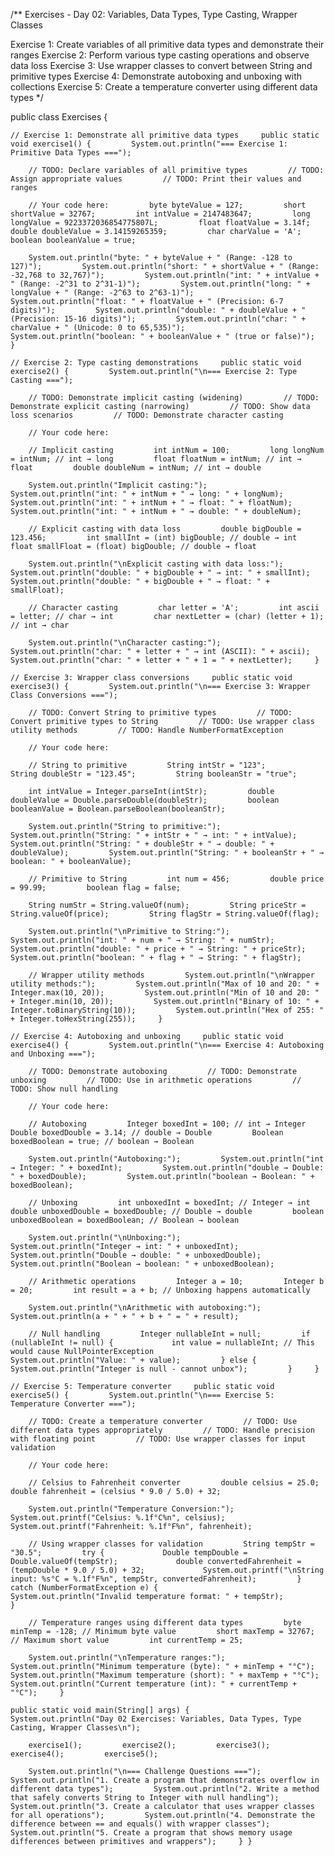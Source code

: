 /** Exercises - Day 02: Variables, Data Types, Type Casting, Wrapper Classes

Exercise 1: Create variables of all primitive data types and demonstrate their ranges Exercise 2: Perform various type casting operations and observe data loss Exercise 3: Use wrapper classes to convert between String and primitive types Exercise 4: Demonstrate autoboxing and unboxing with collections Exercise 5: Create a temperature converter using different data types  */

public class Exercises {

    // Exercise 1: Demonstrate all primitive data types     public static void exercise1() {         System.out.println("=== Exercise 1: Primitive Data Types ===");

        // TODO: Declare variables of all primitive types         // TODO: Assign appropriate values         // TODO: Print their values and ranges

        // Your code here:         byte byteValue = 127;         short shortValue = 32767;         int intValue = 2147483647;         long longValue = 9223372036854775807L;         float floatValue = 3.14f;         double doubleValue = 3.14159265359;         char charValue = 'A';         boolean booleanValue = true;

        System.out.println("byte: " + byteValue + " (Range: -128 to 127)");         System.out.println("short: " + shortValue + " (Range: -32,768 to 32,767)");         System.out.println("int: " + intValue + " (Range: -2^31 to 2^31-1)");         System.out.println("long: " + longValue + " (Range: -2^63 to 2^63-1)");         System.out.println("float: " + floatValue + " (Precision: 6-7 digits)");         System.out.println("double: " + doubleValue + " (Precision: 15-16 digits)");         System.out.println("char: " + charValue + " (Unicode: 0 to 65,535)");         System.out.println("boolean: " + booleanValue + " (true or false)");     }

    // Exercise 2: Type casting demonstrations     public static void exercise2() {         System.out.println("\n=== Exercise 2: Type Casting ===");

        // TODO: Demonstrate implicit casting (widening)         // TODO: Demonstrate explicit casting (narrowing)         // TODO: Show data loss scenarios         // TODO: Demonstrate character casting

        // Your code here:

        // Implicit casting         int intNum = 100;         long longNum = intNum; // int → long         float floatNum = intNum; // int → float         double doubleNum = intNum; // int → double

        System.out.println("Implicit casting:");         System.out.println("int: " + intNum + " → long: " + longNum);         System.out.println("int: " + intNum + " → float: " + floatNum);         System.out.println("int: " + intNum + " → double: " + doubleNum);

        // Explicit casting with data loss         double bigDouble = 123.456;         int smallInt = (int) bigDouble; // double → int         float smallFloat = (float) bigDouble; // double → float

        System.out.println("\nExplicit casting with data loss:");         System.out.println("double: " + bigDouble + " → int: " + smallInt);         System.out.println("double: " + bigDouble + " → float: " + smallFloat);

        // Character casting         char letter = 'A';         int ascii = letter; // char → int         char nextLetter = (char) (letter + 1); // int → char

        System.out.println("\nCharacter casting:");         System.out.println("char: " + letter + " → int (ASCII): " + ascii);         System.out.println("char: " + letter + " + 1 = " + nextLetter);     }

    // Exercise 3: Wrapper class conversions     public static void exercise3() {         System.out.println("\n=== Exercise 3: Wrapper Class Conversions ===");

        // TODO: Convert String to primitive types         // TODO: Convert primitive types to String         // TODO: Use wrapper class utility methods         // TODO: Handle NumberFormatException

        // Your code here:

        // String to primitive         String intStr = "123";         String doubleStr = "123.45";         String booleanStr = "true";

        int intValue = Integer.parseInt(intStr);         double doubleValue = Double.parseDouble(doubleStr);         boolean booleanValue = Boolean.parseBoolean(booleanStr);

        System.out.println("String to primitive:");         System.out.println("String: " + intStr + " → int: " + intValue);         System.out.println("String: " + doubleStr + " → double: " + doubleValue);         System.out.println("String: " + booleanStr + " → boolean: " + booleanValue);

        // Primitive to String         int num = 456;         double price = 99.99;         boolean flag = false;

        String numStr = String.valueOf(num);         String priceStr = String.valueOf(price);         String flagStr = String.valueOf(flag);

        System.out.println("\nPrimitive to String:");         System.out.println("int: " + num + " → String: " + numStr);         System.out.println("double: " + price + " → String: " + priceStr);         System.out.println("boolean: " + flag + " → String: " + flagStr);

        // Wrapper utility methods         System.out.println("\nWrapper utility methods:");         System.out.println("Max of 10 and 20: " + Integer.max(10, 20));         System.out.println("Min of 10 and 20: " + Integer.min(10, 20));         System.out.println("Binary of 10: " + Integer.toBinaryString(10));         System.out.println("Hex of 255: " + Integer.toHexString(255));     }

    // Exercise 4: Autoboxing and unboxing     public static void exercise4() {         System.out.println("\n=== Exercise 4: Autoboxing and Unboxing ===");

        // TODO: Demonstrate autoboxing         // TODO: Demonstrate unboxing         // TODO: Use in arithmetic operations         // TODO: Show null handling

        // Your code here:

        // Autoboxing         Integer boxedInt = 100; // int → Integer         Double boxedDouble = 3.14; // double → Double         Boolean boxedBoolean = true; // boolean → Boolean

        System.out.println("Autoboxing:");         System.out.println("int → Integer: " + boxedInt);         System.out.println("double → Double: " + boxedDouble);         System.out.println("boolean → Boolean: " + boxedBoolean);

        // Unboxing         int unboxedInt = boxedInt; // Integer → int         double unboxedDouble = boxedDouble; // Double → double         boolean unboxedBoolean = boxedBoolean; // Boolean → boolean

        System.out.println("\nUnboxing:");         System.out.println("Integer → int: " + unboxedInt);         System.out.println("Double → double: " + unboxedDouble);         System.out.println("Boolean → boolean: " + unboxedBoolean);

        // Arithmetic operations         Integer a = 10;         Integer b = 20;         int result = a + b; // Unboxing happens automatically

        System.out.println("\nArithmetic with autoboxing:");         System.out.println(a + " + " + b + " = " + result);

        // Null handling         Integer nullableInt = null;         if (nullableInt != null) {             int value = nullableInt; // This would cause NullPointerException             System.out.println("Value: " + value);         } else {             System.out.println("Integer is null - cannot unbox");         }     }

    // Exercise 5: Temperature converter     public static void exercise5() {         System.out.println("\n=== Exercise 5: Temperature Converter ===");

        // TODO: Create a temperature converter         // TODO: Use different data types appropriately         // TODO: Handle precision with floating point         // TODO: Use wrapper classes for input validation

        // Your code here:

        // Celsius to Fahrenheit converter         double celsius = 25.0;         double fahrenheit = (celsius * 9.0 / 5.0) + 32;

        System.out.println("Temperature Conversion:");         System.out.printf("Celsius: %.1f°C%n", celsius);         System.out.printf("Fahrenheit: %.1f°F%n", fahrenheit);

        // Using wrapper classes for validation         String tempStr = "30.5";         try {             Double tempDouble = Double.valueOf(tempStr);             double convertedFahrenheit = (tempDouble * 9.0 / 5.0) + 32;             System.out.printf("\nString input: %s°C = %.1f°F%n", tempStr, convertedFahrenheit);         } catch (NumberFormatException e) {             System.out.println("Invalid temperature format: " + tempStr);         }

        // Temperature ranges using different data types         byte minTemp = -128; // Minimum byte value         short maxTemp = 32767; // Maximum short value         int currentTemp = 25;

        System.out.println("\nTemperature ranges:");         System.out.println("Minimum temperature (byte): " + minTemp + "°C");         System.out.println("Maximum temperature (short): " + maxTemp + "°C");         System.out.println("Current temperature (int): " + currentTemp + "°C");     }

    public static void main(String[] args) {         System.out.println("Day 02 Exercises: Variables, Data Types, Type Casting, Wrapper Classes\n");

        exercise1();         exercise2();         exercise3();         exercise4();         exercise5();

        System.out.println("\n=== Challenge Questions ===");         System.out.println("1. Create a program that demonstrates overflow in different data types");         System.out.println("2. Write a method that safely converts String to Integer with null handling");         System.out.println("3. Create a calculator that uses wrapper classes for all operations");         System.out.println("4. Demonstrate the difference between == and equals() with wrapper classes");         System.out.println("5. Create a program that shows memory usage differences between primitives and wrappers");     } } 
